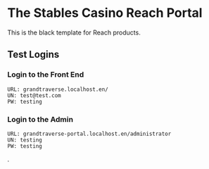 # The Stables Casino Reach Portal

This is the black template for Reach products.

## Test Logins

### Login to the Front End
```
URL: grandtraverse.localhost.en/
UN: test@test.com
PW: testing
```

### Login to the Admin
```
URL: grandtraverse-portal.localhost.en/administrator
UN: testing
PW: testing
```
.
